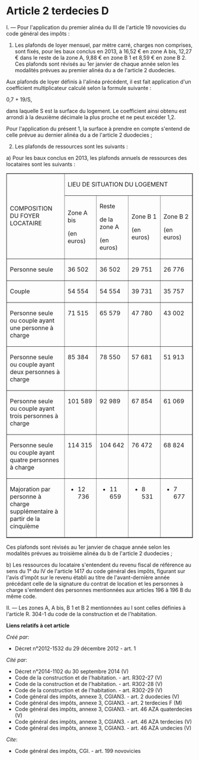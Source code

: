 # Article 2 terdecies D

I. ― Pour l'application du premier alinéa du III de l'article 19 novovicies du code général des impôts : 

1. Les plafonds de loyer mensuel, par mètre carré, charges non comprises, sont fixés, pour les baux conclus en 2013, à 16,52
€ en zone A bis, 12,27 € dans le reste de la zone A, 9,88 € en zone B 1 et 8,59 € en zone B 2. Ces plafonds sont révisés au
1er janvier de chaque année selon les modalités prévues au premier alinéa du a de l'article 2 duodecies. 

Aux plafonds de loyer définis à l'alinéa précédent, il est fait application d'un coefficient multiplicateur calculé selon la
formule suivante : 

0,7 + 19/S, 

dans laquelle S est la surface du logement. Le coefficient ainsi obtenu est arrondi à la deuxième décimale la plus proche et
ne peut excéder 1,2. 

Pour l'application du présent 1, la surface à prendre en compte s'entend de celle prévue au dernier alinéa du a de l'article
2 duodecies ; 

2. Les plafonds de ressources sont les suivants : 

a) Pour les baux conclus en 2013, les plafonds annuels de ressources des locataires sont les suivants : 

<table cellspacing="0" cellpadding="0" width="680" align="center" border="1">
  <tbody>
    <tr>
      <td rowspan="2" width="227">

COMPOSITION DU FOYER LOCATAIRE

</td>
      <td width="454" colspan="4">

LIEU DE SITUATION DU LOGEMENT

</td>
    </tr>
    <tr>
      <td width="113">

Zone A bis

(en euros)

</td>
      <td width="113">

Reste

de la zone A

(en euros)

</td>
      <td width="113">

Zone B 1

(en euros)

</td>
      <td width="113">

Zone B 2

(en euros)

</td>
    </tr>
    <tr>
      <td valign="top" width="227">

Personne seule

</td>
      <td valign="top" width="113">

36 502

</td>
      <td width="113" valign="top">

36 502

</td>
      <td width="113" valign="top">

29 751

</td>
      <td width="113" valign="top">

26 776

</td>
    </tr>
    <tr>
      <td width="227" valign="top">

Couple

</td>
      <td width="113" valign="top">

54 554

</td>
      <td width="113" valign="top">

54 554

</td>
      <td valign="top" width="113">

39 731

</td>
      <td width="113" valign="top">

35 757

</td>
    </tr>
    <tr>
      <td valign="top" width="227">

Personne seule ou couple ayant une personne à charge

</td>
      <td valign="top" width="113">

71 515

</td>
      <td valign="top" width="113">

65 579

</td>
      <td valign="top" width="113">

47 780

</td>
      <td width="113" valign="top">

43 002

</td>
    </tr>
    <tr>
      <td width="227" valign="top">

Personne seule ou couple ayant deux personnes à charge

</td>
      <td valign="top" width="113">

85 384

</td>
      <td width="113" valign="top">

78 550

</td>
      <td valign="top" width="113">

57 681

</td>
      <td valign="top" width="113">

51 913

</td>
    </tr>
    <tr>
      <td width="227" valign="top">

Personne seule ou couple ayant trois personnes à charge

</td>
      <td width="113" valign="top">

101 589

</td>
      <td width="113" valign="top">

92 989

</td>
      <td width="113" valign="top">

67 854

</td>
      <td valign="top" width="113">

61 069

</td>
    </tr>
    <tr>
      <td width="227" valign="top">

Personne seule ou couple ayant quatre personnes à charge

</td>
      <td width="113" valign="top">

114 315

</td>
      <td valign="top" width="113">

104 642

</td>
      <td width="113" valign="top">

76 472

</td>
      <td valign="top" width="113">

68 824

</td>
    </tr>
    <tr>
      <td valign="top" width="227">

Majoration par personne à charge supplémentaire à partir de la cinquième

</td>
      <td valign="top" width="113">

+ 12 736

</td>
      <td valign="top" width="113">

+ 11 659

</td>
      <td width="113" valign="top">

+ 8 531

</td>
      <td valign="top" width="113">

+ 7 677

</td>
    </tr>
  </tbody>
</table>

Ces plafonds sont révisés au 1er janvier de chaque année selon les modalités prévues au troisième alinéa du b de l'article 2
duodecies ; 

b) Les ressources du locataire s'entendent du revenu fiscal de référence au sens du 1° du IV de l'article 1417 du code
général des impôts, figurant sur l'avis d'impôt sur le revenu établi au titre de l'avant-dernière année précédant celle de la
signature du contrat de location et les personnes à charge s'entendent des personnes mentionnées aux articles 196 à 196 B du
même code. 

II. ― Les zones A, A bis, B 1 et B 2 mentionnées au I sont celles définies à l'article R. 304-1 du code de la construction et
de l'habitation.

**Liens relatifs à cet article**

_Créé par_:

  - Décret n°2012-1532 du 29 décembre 2012 - art. 1

_Cité par_:

  - Décret n°2014-1102 du 30 septembre 2014 (V)
  - Code de la construction et de l'habitation. - art. R302-27 (V)
  - Code de la construction et de l'habitation. - art. R302-28 (V)
  - Code de la construction et de l'habitation. - art. R302-29 (V)
  - Code général des impôts, annexe 3, CGIAN3. - art. 2 duodecies (V)
  - Code général des impôts, annexe 3, CGIAN3. - art. 2 terdecies F (M)
  - Code général des impôts, annexe 3, CGIAN3. - art. 46 AZA quaterdecies (V)
  - Code général des impôts, annexe 3, CGIAN3. - art. 46 AZA terdecies (V)
  - Code général des impôts, annexe 3, CGIAN3. - art. 46 AZA undecies (V)

_Cite_:

  - Code général des impôts, CGI. - art. 199 novovicies
